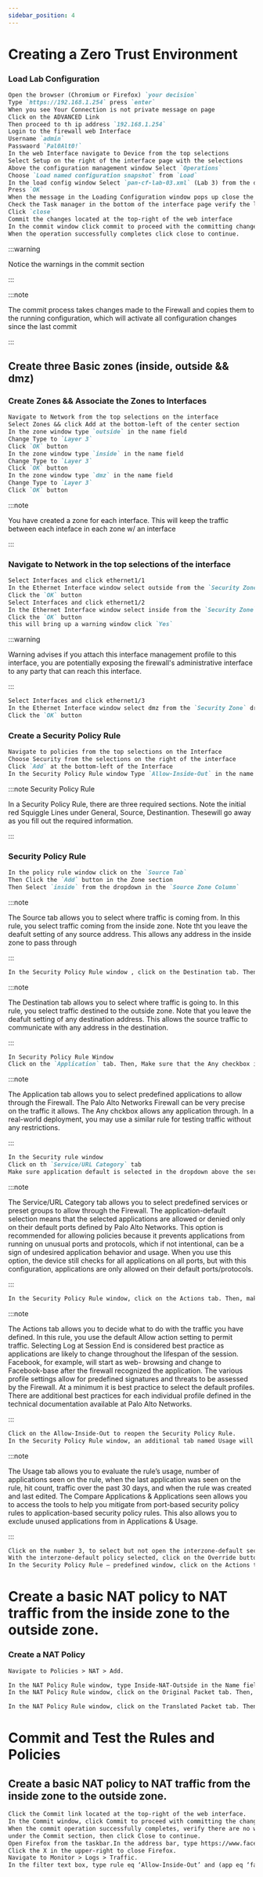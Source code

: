 ```yaml
---
sidebar_position: 4
---
```


# Creating a Zero Trust Environment

### Load Lab Configuration
```md 
Open the browser (Chromium or Firefox) `your decision`
Type `https://192.168.1.254` press `enter`
When you see Your Connection is not private message on page
Click on the ADVANCED Link
Then proceed to th ip address `192.168.1.254`
Login to the firewall web Interface
Username `admin`
Passwaord `Pal0Alt0!`
In the web Interface navigate to Device from the top selections
Select Setup on the right of the interface page with the selections
Above the configuration management window Select `Operations`
Choose `Load named configuration snapshot` from `Load`
In the load config window Select `pan-cf-lab-03.xml` (Lab 3) from the dropdown
Press `OK`
When the message in the Loading Configuration window pops up close the window
Check the Task manager in the bottom of the interface page verify the load was successful
Click `close`
Commit the changes located at the top-right of the web interface
In the commit window click commit to proceed with the committing changes
When the operation successfully completes click close to continue.
```

:::warning

Notice the warnings in the commit section

:::

:::note

The commit process takes changes made to the Firewall and copies them to the running configuration, which will activate all configuration changes since the last commit

:::


## Create three Basic zones (inside, outside && dmz)
### Create Zones && Associate the Zones to Interfaces
```md 
Navigate to Network from the top selections on the interface
Select Zones && click Add at the bottom-left of the center section
In the zone window type `outside` in the name field
Change Type to `Layer 3`
Click `OK` button
In the zone window type `inside` in the name field
Change Type to `Layer 3`
Click `OK` button
In the zone window type `dmz` in the name field
Change Type to `Layer 3`
Click `OK` button
```

:::note

You have created a zone for each interface. This will keep the traffic between each inteface in each zone w/ an interface

:::

### Navigate to Network in the top selections of the interface
```md 
Select Interfaces and click ethernet1/1
In the Ethernet Interface window select outside from the `Security Zone` dropdown
Click the `OK` button
Select Interfaces and click ethernet1/2
In the Ethernet Interface window select inside from the `Security Zone` dropdown
Click the `OK` button
this will bring up a warning window click `Yes`
```

:::warning

Warning advises if you attach this interface management profile to this interface, you are potentially exposing the firewall's administrative interface to any party that can reach this interface.

:::

```md
Select Interfaces and click ethernet1/3
In the Ethernet Interface window select dmz from the `Security Zone` dropdown
Click the `OK` button
```

### Create a Security Policy Rule
```md 
Navigate to policies from the top selections on the Interface
Choose Security from the selections on the right of the interface
Click `Add` at the bottom-left of the Interface
In the Security Policy Rule window Type `Allow-Inside-Out` in the name field
```

:::note Security Policy Rule

In a Security Policy Rule, there are three required sections. Note the initial red Squiggle Lines under General, Source, Destinantion. Thesewill go away as you fill out the required information.

:::

### Security Policy Rule
```md 
In the policy rule window click on the `Source Tab`
Then Click the `Add` button in the Zone section
Then Select `inside` from the dropdown in the `Source Zone Column`
```

:::note 

The Source tab allows you to select where traffic is coming from. In this rule, you select traffic coming from the inside zone. Note tht you leave the deafult setting of any source address. This allows any address in the inside zone to pass through

:::

```md
In the Security Policy Rule window , click on the Destination tab. Then, click the `Add` button in the Destination Zone section. Next, select outside from the dropdown in the Destination Zone column.
```

:::note

The Destination tab allows you to select where traffic is going to. In this rule, you select traffic destined to the outside zone. Note that you leave the deafult setting of any destination address. This allows the source traffic to communicate with any address in the destination.

:::

```md
In Security Policy Rule Window
Click on the `Application` tab. Then, Make sure that the Any checkbox is checked.
```

:::note

The Application tab allows you to select predefined applications to allow through the Firewall. The Palo Alto Networks Firewall can be very precise on the traffic it allows. The Any chckbox allows any application through. In a real-world deployment, you may use a similar rule for testing traffic without any restrictions.

:::

```md
In the Security rule window
Click on th `Service/URL Category` tab
Make sure application default is selected in the dropdown above the service section
```

:::note

The Service/URL Category tab allows you to select predefined services or preset groups to allow through the Firewall. The application-default selection means that the selected applications are allowed or denied only on their default ports defined by Palo Alto Networks. This option is recommended for allowing policies because it prevents applications from running on unusual ports and protocols, which if not intentional, can be a sign of undesired application behavior and usage. When you use this option, the device still checks for all applications on all ports, but with this configuration, applications are only allowed on their default ports/protocols.

:::

```md
In the Security Policy Rule window, click on the Actions tab. Then, make sure Log at Session End is checked under the Log Setting section. Next, select Profiles from the dropdown under the Profile Setting section. Then, select default for the Antivirus, Vulnerability Protection, Anti-Spyware, URL Filtering, and WildFire Analysis fields. Finally, click the OK button.
```

:::note

The Actions tab allows you to decide what to do with the traffic you have defined. In this rule, you use the default Allow action setting to permit traffic. Selecting Log at Session End is considered best practice as applications are likely to change throughout the lifespan of the session. Facebook, for example, will start as web- browsing and change to Facebook-base after the firewall recognized the application.
The various profile settings allow for predefined signatures and threats to be assessed by the Firewall. At a minimum it is best practice to select the default profiles. There are additional best practices for each individual profile defined in the technical documentation available at Palo Alto Networks.

:::

```md
Click on the Allow-Inside-Out to reopen the Security Policy Rule.
In the Security Policy Rule window, an additional tab named Usage will be displayed. Click on the Usage tab. You can now Compare Applications & Applications Seen. Because there is nothing to see right now, click OK to exit the Security Policy Rule window.
```

:::note

The Usage tab allows you to evaluate the rule’s usage, number of applications seen on the rule, when the last application was seen on the rule, hit count, traffic over the past 30 days, and when the rule was created and last edited.
The Compare Applications & Applications seen allows you to access the tools to help you mitigate from port-based security policy rules to application-based security policy rules. This also allows you to exclude unused applications from in Applications & Usage.

:::

```md
Click on the number 3, to select but not open the interzone-default security policy.
With the interzone-default policy selected, click on the Override button at the bottom of the center section.
In the Security Policy Rule – predefined window, click on the Actions tab. Then, select the Log at Session End checkbox under the Log Settings section. Finally, click the OK button.
```


# Create a basic NAT policy to NAT traffic from the inside zone to the outside zone.
### Create a NAT Policy
```md 
Navigate to Policies > NAT > Add.
```
```md
In the NAT Policy Rule window, type Inside-NAT-Outside in the Name field
In the NAT Policy Rule window, click on the Original Packet tab. Then, click the Add button at the bottom of the Source Zone section. Next, select inside in the dropdown of the Source Zone column. Finally, select outside in the Destination Zone dropdown.
```
```md
In the NAT Policy Rule window, click on the Translated Packet tab. Then, select Dynamic IP And Port on the Translation Type dropdown. Next, select Interface Address on the Address Type dropdown. Then, select ethernet1/1 for the Interface dropdown. Finally, select 203.0.113.20/24 on the IP Address dropdown and click the OK button.
```

# Commit and Test the Rules and Policies
## Create a basic NAT policy to NAT traffic from the inside zone to the outside zone.

```md
Click the Commit link located at the top-right of the web interface.
In the Commit window, click Commit to proceed with committing the changes.
When the commit operation successfully completes, verify there are no warnings
under the Commit section, then click Close to continue.
Open Firefox from the taskbar.In the address bar, type https://www.facebook.com and press Enter.
Click the X in the upper-right to close Firefox.
Navigate to Monitor > Logs > Traffic.
In the filter text box, type rule eq ‘Allow-Inside-Out’ and (app eq ‘facebook-base’) and press Enter. You will see log entries allowing the facebook-base application.
```